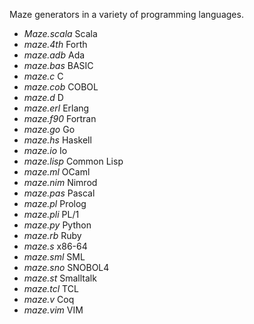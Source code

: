 
Maze generators in a variety of programming languages.

 - *Maze.scala* Scala
 - *maze.4th* Forth
 - *maze.adb* Ada
 - *maze.bas* BASIC
 - *maze.c* C
 - *maze.cob* COBOL
 - *maze.d* D
 - *maze.erl* Erlang
 - *maze.f90* Fortran
 - *maze.go* Go
 - *maze.hs* Haskell
 - *maze.io* Io
 - *maze.lisp* Common Lisp
 - *maze.ml* OCaml
 - *maze.nim* Nimrod
 - *maze.pas* Pascal
 - *maze.pl* Prolog
 - *maze.pli* PL/1
 - *maze.py* Python
 - *maze.rb* Ruby
 - *maze.s* x86-64
 - *maze.sml* SML
 - *maze.sno* SNOBOL4
 - *maze.st* Smalltalk
 - *maze.tcl* TCL
 - *maze.v* Coq
 - *maze.vim* VIM

